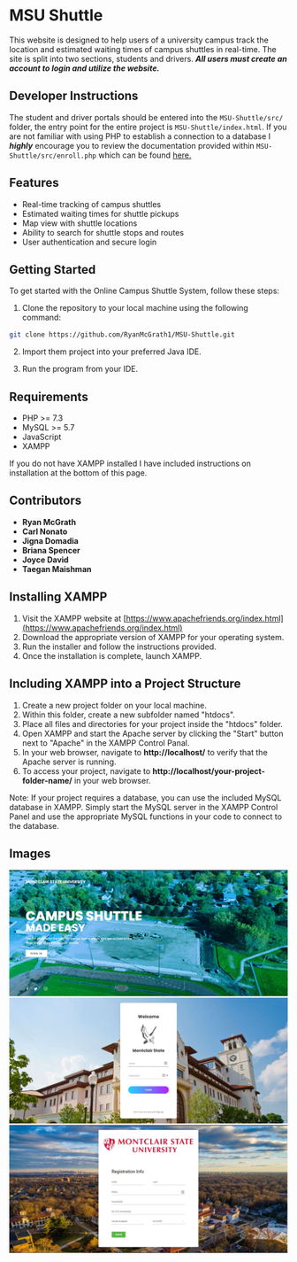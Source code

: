 # MSU Shuttle

This website is designed to help users of a university campus track the location and estimated waiting times of campus shuttles in real-time. The site is split into two sections, students and drivers. **_All users must create an account to login and utilize the website._** 

## Developer Instructions

The student and driver portals should be entered into the `MSU-Shuttle/src/` folder, the entry point for the entire project is `MSU-Shuttle/index.html`. If you are not familiar with using PHP to establish a connection to a database I **_highly_** encourage you to review the documentation provided within `MSU-Shuttle/src/enroll.php` which can be found [here.]( https://github.com/RyanMcGrath1/MSU-Shuttle/blob/main/src/enroll.php)

## Features

- Real-time tracking of campus shuttles
- Estimated waiting times for shuttle pickups
- Map view with shuttle locations
- Ability to search for shuttle stops and routes
- User authentication and secure login


## Getting Started

To get started with the Online Campus Shuttle System, follow these steps:

1. Clone the repository to your local machine using the following command:

```sh
git clone https://github.com/RyanMcGrath1/MSU-Shuttle.git
```

2. Import them project into your preferred Java IDE.

3. Run the program from your IDE.

## Requirements

- PHP >= 7.3
- MySQL >= 5.7
- JavaScript
- XAMPP

If you do not have XAMPP installed I have included instructions on installation at the bottom of this page.


## Contributors

- **Ryan McGrath**
- **Carl Nonato**
- **Jigna Domadia**
- **Briana Spencer**
- **Joyce David**
- **Taegan Maishman**



## Installing XAMPP

1. Visit the XAMPP website at [https://www.apachefriends.org/index.html](https://www.apachefriends.org/index.html)
2. Download the appropriate version of XAMPP for your operating system.
3. Run the installer and follow the instructions provided.
4. Once the installation is complete, launch XAMPP.

## Including XAMPP into a Project Structure

1. Create a new project folder on your local machine.
2. Within this folder, create a new subfolder named "htdocs".
3. Place all files and directories for your project inside the "htdocs" folder.
4. Open XAMPP and start the Apache server by clicking the "Start" button next to "Apache" in the XAMPP Control Panal.
5. In your web browser, navigate to **http://localhost/** to verify that the Apache server is running.
6. To access your project, navigate to **http://localhost/your-project-folder-name/** in your web browser.

Note: If your project requires a database, you can use the included MySQL database in XAMPP. Simply start the MySQL server in the XAMPP Control Panel and use the appropriate MySQL functions in your code to connect to the database.


## Images

![Landing Page](media/landing.JPG)
![Login Page](media/login.JPG)
![Sign Up Page](media/signup.JPG)
